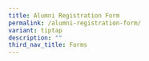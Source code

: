 ```yaml
---
title: Alumni Registration Form
permalink: /alumni-registration-form/
variant: tiptap
description: ""
third_nav_title: Forms
---
```

